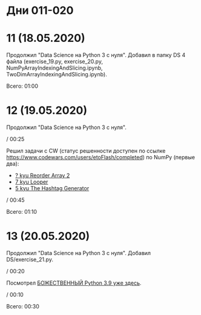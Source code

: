 # Дни 011-020

# 11 (18.05.2020)

Продолжил "Data Science на Python 3 с нуля". Добавил в папку DS 4 файла (exercise_19.py, exercise_20.py, NumPyArrayIndexingAndSlicing.ipynb, TwoDimArrayIndexingAndSlicing.ipynb).

Всего: 01:00

# 12 (19.05.2020)

Продолжил "Data Science на Python 3 с нуля".

/ 00:25

Решил задачи с CW (статус решенности доступен по ссылке https://www.codewars.com/users/etoFlash/completed) по NumPy (первые два):

* [? kyu Reorder Array 2](https://www.codewars.com/kata/5a48fab7bdb9b5b3690009b6)
* [7 kyu Looper](https://www.codewars.com/kata/5a35f08b9e5f4923790010dc)
* [5 kyu The Hashtag Generator](https://www.codewars.com/kata/52449b062fb80683ec000024)

/ 00:45

Всего: 01:10

# 13 (20.05.2020)

Продолжил "Data Science на Python 3 с нуля". Добавил DS/exercise_21.py.

/ 00:20

Посмотрел [БОЖЕСТВЕННЫЙ Python 3.9 уже здесь](https://youtu.be/HrGg6KTJwhA).

/ 00:10

Всего: 00:30
